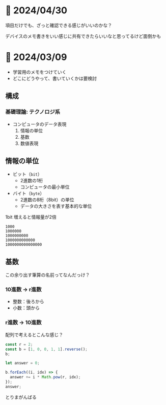 # 📝 2024/04/30

項目だけでも、ざっと確認できる感じがいいのかな？

デバイスのメモ書きをいい感じに共有できたらいいなと思ってるけど面倒かも

# 📝 2024/03/09

- 学習用のメモをつけていく
- どこにどうやって、書いていくかは要検討

## 構成

### 基礎理論: テクノロジ系

- コンピュータのデータ表現
  1. 情報の単位
  2. 基数
  3. 数値表現

## 情報の単位

- ビット（`bit`）
  - 2進数の1桁
  - コンピュータの最小単位
- バイト（`byte`）
  - 2進数の8桁（8bit）の単位
  - データの大きさを表す基本的な単位

1bit 増えると情報量が2倍

```
1000
1000000
1000000000
1000000000000
1000000000000000
```

## 基数

この余り出す筆算の名前ってなんだっけ？

### 10進数 -> r進数

- 整数：後ろから
- 小数：頭から

### r進数 -> 10進数

配列で考えるとこんな感じ？

``` .js
const r = 2;
const b = [1, 0, 0, 1, 1].reverse();
b;

let answer = 0;

b.forEach((i, idx) => {
  answer += i * Math.pow(r, idx);
});
answer;
```

とりまがんばる

